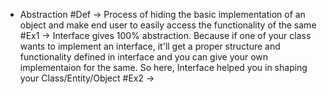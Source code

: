 * Abstraction
    #Def -> Process of hiding the basic implementation of an object and make end user to easily access the functionality of the same
      #Ex1 -> Interface gives 100% abstraction. Because if one of your class wants to implement an interface, it'll get a proper structure and functionality defined in interface
              and you can give your own implementaion for the same. So here, Interface helped you in shaping your Class/Entity/Object
      #Ex2 -> 
